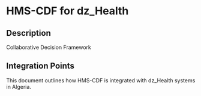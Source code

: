 # HMS-CDF for dz_Health

## Description

Collaborative Decision Framework

## Integration Points

This document outlines how HMS-CDF is integrated with dz_Health systems in Algeria.
